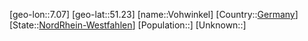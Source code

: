 ﻿---
location: [51.23,7.07]
type: City
tags:
- geo/City


SpocWebEntityId: 35340
isDeleted: false
confidential: public

---
[geo-lon::7.07]
[geo-lat::51.23]
[name::Vohwinkel]
[Country::[Germany](geo/Continent/Europe/Germany.md)]
[State::[NordRhein-Westfahlen](NordRhein-Westfahlen)]
[Population::]
[Unknown::]

